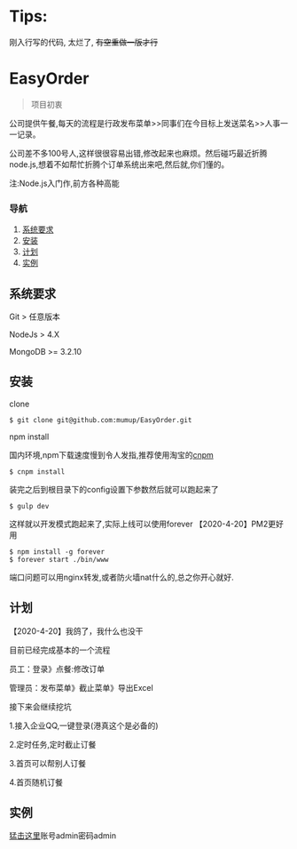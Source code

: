 # Tips:
刚入行写的代码, 太烂了, <del>有空重做一版才行<del>
# EasyOrder
> 项目初衷

公司提供午餐,每天的流程是行政发布菜单>>同事们在今目标上发送菜名>>人事一一记录。

公司差不多100号人,这样很很容易出错,修改起来也麻烦。然后碰巧最近折腾node.js,想着不如帮忙折腾个订单系统出来吧,然后就,你们懂的。

注:Node.js入门作,前方各种高能

### 导航

1. [系统要求](#A1)
2. [安装](#A2)
3. [计划](#A3)
4. [实例](#A4)



<a name="A1"></a>

## 系统要求

Git             > 任意版本

NodeJs      > 4.X

MongoDB >= 3.2.10



<a name="A2"></a>

## 安装

clone

```
$ git clone git@github.com:mumup/EasyOrder.git
```

npm install

国内环境,npm下载速度慢到令人发指,推荐使用淘宝的[cnpm](http://npm.taobao.org//)

```
$ cnpm install
```

装完之后到根目录下的config设置下参数然后就可以跑起来了

```
$ gulp dev
```

这样就以开发模式跑起来了,实际上线可以使用forever
【2020-4-20】PM2更好用

```
$ npm install -g forever
$ forever start ./bin/www
```

端口问题可以用nginx转发,或者防火墙nat什么的,总之你开心就好.

<a name="A3"></a>

## 计划
【2020-4-20】我鸽了，我什么也没干

目前已经完成基本的一个流程

员工：登录》点餐:修改订单

管理员：发布菜单》截止菜单》导出Excel

接下来会继续挖坑

1.接入企业QQ,一键登录(港真这个是必备的)

2.定时任务,定时截止订餐

3.首页可以帮别人订餐

4.首页随机订餐

<a name="A4"></a>

## 实例
[猛击这里](http://eo.pmumu.com/)账号admin密码admin
